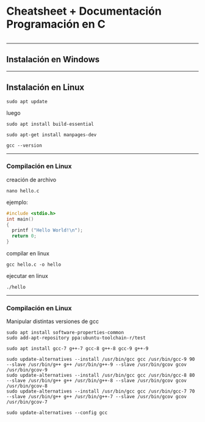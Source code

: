 # Cheatsheet + Documentación Programación en C

```linux

```
------------------------------
## Instalación en Windows

------------------------------
## Instalación en Linux
```linux
sudo apt update
```
luego
```linux
sudo apt install build-essential
```
```linux
sudo apt-get install manpages-dev
```

```linux
gcc --version
```

------------------------------
### Compilación en Linux
creación de archivo
```linux
nano hello.c
```
ejemplo:
```c
#include <stdio.h>
int main()
{
  printf ("Hello World!\n");
  return 0;
}

```
compilar en linux
```linux
gcc hello.c -o hello
```

ejecutar en linux
```linux
./hello
```


------------------------------
### Compilación en Linux
Manipular distintas versiones de gcc
```linux
sudo apt install software-properties-common
sudo add-apt-repository ppa:ubuntu-toolchain-r/test
```
```linux
sudo apt install gcc-7 g++-7 gcc-8 g++-8 gcc-9 g++-9
```

```linux
sudo update-alternatives --install /usr/bin/gcc gcc /usr/bin/gcc-9 90 --slave /usr/bin/g++ g++ /usr/bin/g++-9 --slave /usr/bin/gcov gcov /usr/bin/gcov-9
sudo update-alternatives --install /usr/bin/gcc gcc /usr/bin/gcc-8 80 --slave /usr/bin/g++ g++ /usr/bin/g++-8 --slave /usr/bin/gcov gcov /usr/bin/gcov-8
sudo update-alternatives --install /usr/bin/gcc gcc /usr/bin/gcc-7 70 --slave /usr/bin/g++ g++ /usr/bin/g++-7 --slave /usr/bin/gcov gcov /usr/bin/gcov-7
```
```linux
sudo update-alternatives --config gcc
```

